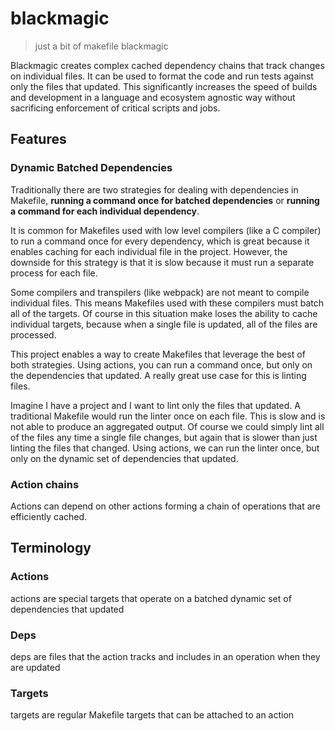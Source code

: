 # blackmagic

> just a bit of makefile blackmagic

Blackmagic creates complex cached dependency chains that track changes on
individual files. It can be used to format the code and run tests against
only the files that updated. This significantly increases the speed of builds
and development in a language and ecosystem agnostic way without sacrificing
enforcement of critical scripts and jobs.

## Features

### Dynamic Batched Dependencies

Traditionally there are two strategies for dealing with dependencies
in Makefile, **running a command once for batched dependencies** or
**running a command for each individual dependency**.

It is common for Makefiles used with low level compilers (like a
C compiler) to run a command once for every dependency, which is
great because it enables caching for each individual file in the
project. However, the downside for this strategy is that it is slow
because it must run a separate process for each file.

Some compilers and transpilers (like webpack) are not meant to
compile individual files. This means Makefiles used with these
compilers must batch all of the targets. Of course in this situation
make loses the ability to cache individual targets, because when a
single file is updated, all of the files are processed.

This project enables a way to create Makefiles that leverage the best
of both strategies. Using actions, you can run a command once, but only
on the dependencies that updated. A really great use case for this is
linting files.

Imagine I have a project and I want to lint only the files that updated.
A traditional Makefile would run the linter once on each file. This is slow
and is not able to produce an aggregated output. Of course we could simply
lint all of the files any time a single file changes, but again that is
slower than just linting the files that changed. Using actions, we can
run the linter once, but only on the dynamic set of dependencies that updated.

### Action chains

Actions can depend on other actions forming a chain of operations that are
efficiently cached.

## Terminology

### Actions

actions are special targets that operate on a batched dynamic set of dependencies
that updated

### Deps

deps are files that the action tracks and includes in an operation when they are
updated

### Targets

targets are regular Makefile targets that can be attached to an action
